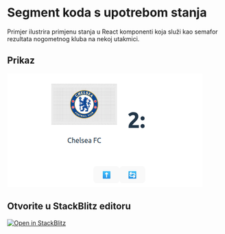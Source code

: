# Segment koda s upotrebom stanja

Primjer ilustrira primjenu stanja u React komponenti koja služi kao semafor rezultata nogometnog kluba na nekoj utakmici.

## Prikaz

<img src="./screenshots/preview.png">

## Otvorite u StackBlitz editoru

[![Open in StackBlitz](https://developer.stackblitz.com/img/open_in_stackblitz.svg)](https://stackblitz.com/github/split-edu/snip-use-state)
